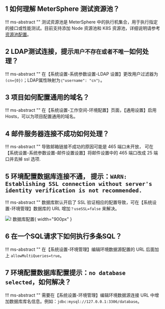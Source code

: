 

 <!-- 
## 1 忘记了登录密码如何处理？
!!! ms-abstract ""
    当普通用户忘记密码，admin 管理员可在【系统设置-用户】为其重置密码。

![! 修改密码](../img/faq/修改普通用户密码.png){ width="900px" }

!!! ms-abstract ""
    当系统管理员忘记密码且没有其他系统管理员账号时，需要通过数据库操作重置为默认的密码。
    MeterSphere 的用户信息存放在数据库中的 `user` 表中，其中 password 字段为用户密码的 `md5` 值。

    ```sql
    docker exec -it mysql bash  #进入mysql容器
    mysql -uroot -pPassword123@mysql
    use metersphere   #切换到meterspheres数据库
    update user set password='3259a9d7f208ef9690025d1432558c5b' where id='admin';
    ```--> 
## 1 如何理解 MeterSphere 测试资源池？
!!! ms-abstract ""
    测试资源池是 MeterSphere 中的执行机集合，用于执行指定的接口或性能测试。目前支持添加 Node 资源池和 K8S 资源池，详细说明请参考[资源池配置](../installation/build_node_controller.md)。

## 2 LDAP测试连接，提示`用户不存在或者不唯一`如何处理？
!!! ms-abstract ""
    在【系统设置-系统参数设置-LDAP 设置】更改用户过滤器为`(cn={0})`；LDAP属性映射为`｛"username": "cn"｝`。

## 3 项目如何配置通用的域名？
!!! ms-abstract ""
    在【系统设置-工作空间-环境配置】页面，【通用设置】启用 Hosts，可以为项目配置通用的域名。

## 4 邮件服务器连接不成功如何处理？
!!! ms-abstract ""
     导致邮箱链接不成功的原因可能是 465 端口未开放， 可在【系统设置-系统参数设置-邮件设置设置】将邮件设置中的 465 端口改成 25 端口并去掉 ssl 选项.

## 5 环境配置数据库连接不通， 提示：`WARN: Establishing SSL connection without server's identity verification is not recommended.`
!!! ms-abstract ""
    数据库默认开启了 SSL 验证相应的配置导致，可在【系统设置-环境管理】数据库的 URL 增加`？useSSL=false` 来解决。

![! 数据库配置](../img/faq/数据库配置1.png){ width="900px" }

## 6 在一个SQL请求下如何执行多条SQL？
!!! ms-abstract ""
    在【系统设置-环境管理】编辑环境数据源配置的 URL 后面加上 `allowMultiQueries=true`。

## 7 环境配置数据库配置提示：`no database selected`，如何解决？
!!! ms-abstract ""
    需要在【系统设置-环境管理】编辑环境数据源连接 URL 中增加数据库库名信息。例如：`jdbc:mysql://127.0.0.1:3306/database`。



